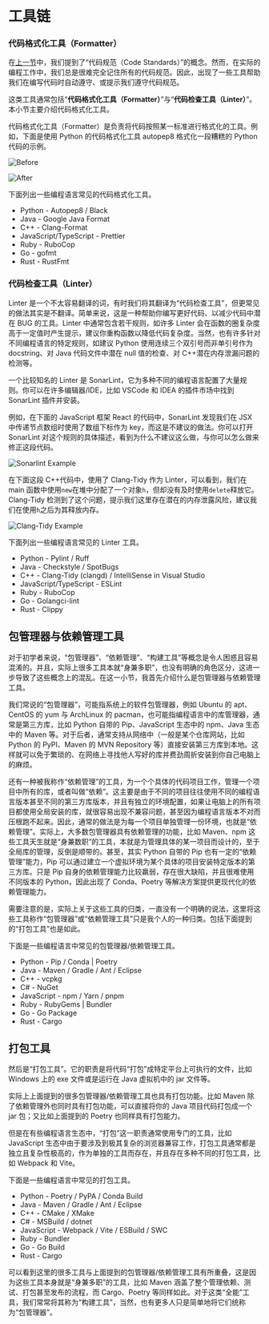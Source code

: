 # 工具链

### 代码格式化工具（Formatter）

在[上一节](coding-standards.md)中，我们提到了“代码规范（Code Standards）”的概念。然而，在实际的编程工作中，我们总是很难完全记住所有的代码规范。因此，出现了一些工具帮助我们在编写代码时自动遵守、或提示我们遵守代码规范。

这类工具通常包括“**代码格式化工具（Formatter）**”与“**代码检查工具（Linter）**”。本小节主要介绍代码格式化工具。

代码格式化工具（Formatter）是负责将代码按照某一标准进行格式化的工具。例如，下面是使用 Python 的代码格式化工具 autopep8 格式化一段糟糕的 Python 代码的示例。

![Before](img/toolchain/autopep8-Before.png)

![After](img/toolchain/autopep8-After.png)

下面列出一些编程语言常见的代码格式化工具。

- Python - Autopep8 / Black
- Java - Google Java Format
- C++ - Clang-Format
- JavaScript/TypeScript - Prettier
- Ruby - RuboCop
- Go - gofmt
- Rust - RustFmt

### 代码检查工具（Linter）

Linter 是一个不太容易翻译的词，有时我们将其翻译为“代码检查工具”，但更常见的做法其实是不翻译。简单来说，这是一种帮助你编写更好代码、以减少代码中潜在 BUG 的工具。Linter 中通常包含若干规则，如许多 Linter 会在函数的圈复杂度高于一定值时产生提示，建议你重构函数以降低代码复杂度。当然，也有许多针对不同编程语言的特定规则，如建议 Python 使用连续三个双引号而非单引号作为 docstring、对 Java 代码文件中潜在 null 值的检查、对 C++潜在内存泄漏问题的检测等。

一个比较知名的 Linter 是 SonarLint，它为多种不同的编程语言配置了大量规则。你可以在许多编辑器/IDE，比如 VSCode 和 IDEA 的插件市场中找到 SonarLint 插件并安装。

例如，在下面的 JavaScript 框架 React 的代码中，SonarLint 发现我们在 JSX 中传递节点数组时使用了数组下标作为 key，而这是不建议的做法。你可以打开 SonarLint 对这个规则的具体描述，看到为什么不建议这么做，与你可以怎么做来修正这段代码。

![Sonarlint Example](img/toolchain/sonarlint-example.png)

在下面这段 C++代码中，使用了 Clang-Tidy 作为 Linter，可以看到，我们在 main 函数中使用`new`在堆中分配了一个对象`h`，但却没有及时使用`delete`释放它。Clang-Tidy 检测到了这个问题，提示我们这里存在潜在的内存泄露风险，建议我们在使用`h`之后为其释放内存。

![Clang-Tidy Example](img/toolchain/clang-tidy-example.png)

下面列出一些编程语言常见的 Linter 工具。

- Python - Pylint / Ruff
- Java - Checkstyle / SpotBugs
- C++ - Clang-Tidy (clangd) / IntelliSense in Visual Studio
- JavaScript/TypeScript - ESLint
- Ruby - RuboCop
- Go - Golangci-lint
- Rust - Clippy

## 包管理器与依赖管理工具

对于初学者来说，“包管理器”、“依赖管理”、“构建工具”等概念是令人困惑且容易混淆的。并且，实际上很多工具本就“身兼多职”，也没有明确的角色区分，这进一步导致了这些概念上的混乱。在这一小节，我首先介绍什么是包管理器与依赖管理工具。

我们常说的“包管理器”，可能指系统上的软件包管理器，例如 Ubuntu 的 apt、CentOS 的 yum 与 ArchLinux 的 pacman，也可能指编程语言中的库管理器，通常是第三方库，比如 Python 自带的 Pip、JavaScript 生态中的 npm、Java 生态中的 Maven 等。对于后者，通常支持从网络中（一般是某个仓库网站，比如 Python 的 PyPI、Maven 的 MVN Repository 等）直接安装第三方库到本地。这样就可以免于繁琐的、在网络上寻找他人写好的库并费劲周折安装到你自己电脑上的麻烦。

还有一种被我称作“依赖管理”的工具，为一个个具体的代码项目工作，管理一个项目中所有的库，或者叫做“依赖”。这主要是由于不同的项目往往使用不同的编程语言版本甚至不同的第三方库版本，并且有独立的环境配置，如果让电脑上的所有项目都使用全局安装的库，就很容易出现不兼容问题，甚至因为编程语言版本不对而压根跑不起来。因此，通常的做法是为每一个项目单独管理一份环境，也就是“依赖管理”。实际上，大多数包管理器具有依赖管理的功能，比如 Maven、npm 这些工具天生就是“身兼数职”的工具，本就是为管理具体的某一项目而设计的，至于全局库的管理，反倒是顺带的。甚至，其实 Python 自带的 Pip 也有一定的“依赖管理”能力，Pip 可以通过建立一个虚拟环境为某个具体的项目安装特定版本的第三方库。只是 Pip 自身的依赖管理能力比较羸弱，存在很大缺陷，并且很难使用不同版本的 Python，因此出现了 Conda、Poetry 等解决方案提供更现代化的依赖管理能力。

需要注意的是，实际上关于这些工具的归类，一直没有一个明确的说法，这里将这些工具称作“包管理器”或“依赖管理工具”只是我个人的一种归类。包括下面提到的“打包工具”也是如此。

下面是一些编程语言中常见的包管理器/依赖管理工具。

- Python - Pip / Conda | Poetry
- Java - Maven / Gradle / Ant / Eclipse
- C++ - vcpkg
- C# - NuGet
- JavaScript - npm / Yarn / pnpm
- Ruby - RubyGems | Bundler
- Go - Go Package
- Rust - Cargo

## 打包工具

然后是“打包工具”。它的职责是将代码“打包”成特定平台上可执行的文件，比如 Windows 上的 exe 文件或是运行在 Java 虚拟机中的 jar 文件等。

实际上上面提到的很多包管理器/依赖管理工具也具有打包功能。比如 Maven 除了依赖管理外也同时具有打包功能，可以直接将你的 Java 项目代码打包成一个 jar 包；又比如上面提到的 Poetry 也同样具有打包能力。

但是在有些编程语言生态中，“打包”这一职责通常使用专门的工具，比如 JavaScript 生态中由于要涉及到极其复杂的浏览器兼容工作，打包工具通常都是独立且复杂性极高的，作为单独的工具而存在，并且存在多种不同的打包工具，比如 Webpack 和 Vite。

下面是一些编程语言中常见的打包工具。

- Python - Poetry / PyPA / Conda Build
- Java - Maven / Gradle / Ant / Eclipse
- C++ - CMake / XMake
- C# - MSBuild / dotnet
- JavaScript - Webpack / Vite / ESBuild / SWC
- Ruby - Bundler
- Go - Go Build
- Rust - Cargo

可以看到这里的很多工具与上面提到的包管理器/依赖管理工具有所重叠，这是因为这些工具本身就是“身兼多职”的工具，比如 Maven 涵盖了整个管理依赖、测试、打包甚至发布的流程，而 Cargo、Poetry 等同样如此。对于这类“全能”工具，我们常常将其称为“构建工具”，当然，也有更多人只是简单地将它们统称为“包管理器”。
